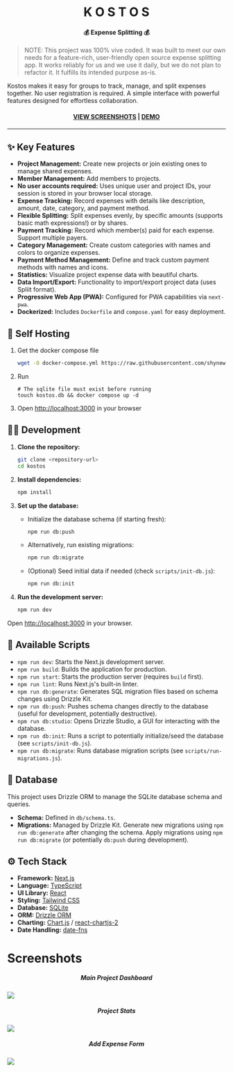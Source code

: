 <h1 align="center">K O S T O S</h1>

<h4 align="center">💰 Expense Splitting 💰</h4>

> NOTE: This project was 100% vive coded. It was built to meet our own needs for a feature-rich, user-friendly open source expense splitting app. It works reliably for us and we use it daily, but we do not plan to refactor it. It fulfills its intended purpose as-is.

Kostos makes it easy for groups to track, manage, and split expenses together. No user registration is required. A simple interface with powerful features designed for effortless collaboration.

<h4 align="center"><a href="#screenshots">VIEW SCREENSHOTS</a> | <a href="https://kostos.shynewt.com/projects/join?projectId=oGJIl2wqOJ">DEMO</a></h4>

---

## ✨ Key Features

- **Project Management:** Create new projects or join existing ones to manage shared expenses.
- **Member Management:** Add members to projects.
- **No user accounts required:** Uses unique user and project IDs, your session is stored in your browser local storage.
- **Expense Tracking:** Record expenses with details like description, amount, date, category, and payment method.
- **Flexible Splitting:** Split expenses evenly, by specific amounts (supports basic math expressions!) or by shares.
- **Payment Tracking:** Record which member(s) paid for each expense. Support multiple payers.
- **Category Management:** Create custom categories with names and colors to organize expenses.
- **Payment Method Management:** Define and track custom payment methods with names and icons.
- **Statistics:** Visualize project expense data with beautiful charts.
- **Data Import/Export:** Functionality to import/export project data (uses Spliit format).
- **Progressive Web App (PWA):** Configured for PWA capabilities via `next-pwa`.
- **Dockerized:** Includes `Dockerfile` and `compose.yaml` for easy deployment.

## 🚀 Self Hosting

1. Get the docker compose file

   ```bash
   wget -O docker-compose.yml https://raw.githubusercontent.com/shynewt/kostos/refs/heads/main/compose.yaml
   ```

2. Run

   ```
   # The sqlite file must exist before running
   touch kostos.db && docker compose up -d
   ```

3. Open [http://localhost:3000](http://localhost:3000) in your browser

## 🧑‍💻 Development

1. **Clone the repository:**

   ```bash
   git clone <repository-url>
   cd kostos
   ```

2. **Install dependencies:**

   ```bash
   npm install
   ```

3. **Set up the database:**

   - Initialize the database schema (if starting fresh):

     ```bash
     npm run db:push
     ```

   - Alternatively, run existing migrations:

     ```bash
     npm run db:migrate
     ```

   - (Optional) Seed initial data if needed (check `scripts/init-db.js`):

     ```bash
     npm run db:init
     ```

4. **Run the development server:**

   ```bash
   npm run dev
   ```

Open [http://localhost:3000](http://localhost:3000) in your browser.

## 📜 Available Scripts

- `npm run dev`: Starts the Next.js development server.
- `npm run build`: Builds the application for production.
- `npm run start`: Starts the production server (requires `build` first).
- `npm run lint`: Runs Next.js's built-in linter.
- `npm run db:generate`: Generates SQL migration files based on schema changes using Drizzle Kit.
- `npm run db:push`: Pushes schema changes directly to the database (useful for development, potentially destructive).
- `npm run db:studio`: Opens Drizzle Studio, a GUI for interacting with the database.
- `npm run db:init`: Runs a script to potentially initialize/seed the database (see `scripts/init-db.js`).
- `npm run db:migrate`: Runs database migration scripts (see `scripts/run-migrations.js`).

## 💾 Database

This project uses Drizzle ORM to manage the SQLite database schema and queries.

- **Schema:** Defined in `db/schema.ts`.
- **Migrations:** Managed by Drizzle Kit. Generate new migrations using `npm run db:generate` after changing the schema. Apply migrations using `npm run db:migrate` (or potentially `db:push` during development).

## ⚙️ Tech Stack

- **Framework:** [Next.js](https://nextjs.org/)
- **Language:** [TypeScript](https://www.typescriptlang.org/)
- **UI Library:** [React](https://reactjs.org/)
- **Styling:** [Tailwind CSS](https://tailwindcss.com/)
- **Database:** [SQLite](https://www.sqlite.org/index.html)
- **ORM:** [Drizzle ORM](https://orm.drizzle.team/)
- **Charting:** [Chart.js](https://www.chartjs.org/) / [react-chartjs-2](https://react-chartjs-2.js.org/)
- **Date Handling:** [date-fns](https://date-fns.org/)

# Screenshots

<h5 align="center">Main Project Dashboard</h5>
<img src="misc/screenshot_1.png" align="center" />

<h5 align="center">Project Stats</h5>
<img src="misc/screenshot_2.png" align="center" />

<h5 align="center">Add Expense Form</h5>
<img src="misc/screenshot_3.png" align="center" />
